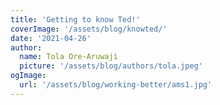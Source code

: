 ```yaml
---
title: 'Getting to know Ted!'
coverImage: '/assets/blog/knowted/' 
date: '2021-04-26'
author:
  name: Tola Ore-Aruwaji
  picture: '/assets/blog/authors/tola.jpeg'
ogImage:
  url: '/assets/blog/working-better/ams1.jpg'
---
```


